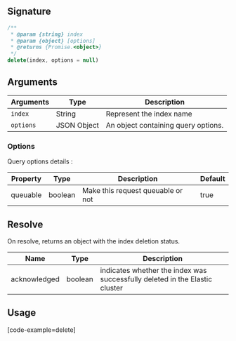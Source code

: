 ## Signature

``` javascript
/**
 * @param {string} index
 * @param {object} [options]
 * @returns {Promise.<object>}
 */
delete(index, options = null)
```

## Arguments

| Arguments     | Type        | Description |
|---------------|-------------|----------------------------------------|
| ``index``     | String      | Represent the index name |
| ``options``   | JSON Object | An object containing query options. |

### __Options__

Query options details :

| Property | Type    | Description                       | Default |
| -------- | ------- | --------------------------------- | ------- |
| queuable | boolean | Make this request queuable or not | true    |

## Resolve

On resolve, returns an object with the index deletion status.

| Name | Type | Description
|------|------|-------------
| acknowledged | boolean | indicates whether the index was successfully deleted in the Elastic cluster

## Usage

[code-example=delete]
